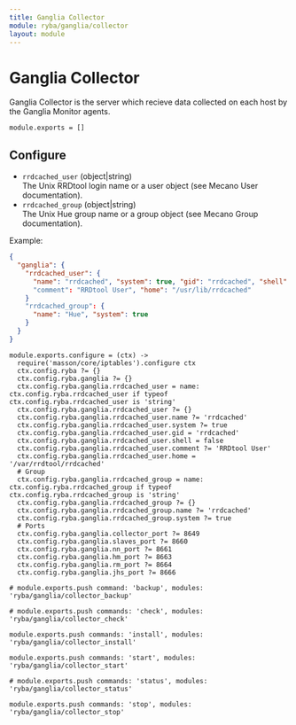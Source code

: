 ```yaml
---
title: Ganglia Collector
module: ryba/ganglia/collector
layout: module
---
```


# Ganglia Collector

Ganglia Collector is the server which recieve data collected on each 
host by the Ganglia Monitor agents.

    module.exports = []

## Configure

*   `rrdcached_user` (object|string)   
    The Unix RRDtool login name or a user object (see Mecano User documentation).   
*   `rrdcached_group` (object|string)   
    The Unix Hue group name or a group object (see Mecano Group documentation).   

Example:

```json
{
  "ganglia": {
    "rrdcached_user": {
      "name": "rrdcached", "system": true, "gid": "rrdcached", "shell": false
      "comment": "RRDtool User", "home": "/usr/lib/rrdcached"
    }
    "rrdcached_group": {
      "name": "Hue", "system": true
    }
  }
}
```

    module.exports.configure = (ctx) ->
      require('masson/core/iptables').configure ctx
      ctx.config.ryba ?= {}
      ctx.config.ryba.ganglia ?= {}
      ctx.config.ryba.ganglia.rrdcached_user = name: ctx.config.ryba.rrdcached_user if typeof ctx.config.ryba.rrdcached_user is 'string'
      ctx.config.ryba.ganglia.rrdcached_user ?= {}
      ctx.config.ryba.ganglia.rrdcached_user.name ?= 'rrdcached'
      ctx.config.ryba.ganglia.rrdcached_user.system ?= true
      ctx.config.ryba.ganglia.rrdcached_user.gid = 'rrdcached'
      ctx.config.ryba.ganglia.rrdcached_user.shell = false
      ctx.config.ryba.ganglia.rrdcached_user.comment ?= 'RRDtool User'
      ctx.config.ryba.ganglia.rrdcached_user.home = '/var/rrdtool/rrdcached'
      # Group
      ctx.config.ryba.ganglia.rrdcached_group = name: ctx.config.ryba.rrdcached_group if typeof ctx.config.ryba.rrdcached_group is 'string'
      ctx.config.ryba.ganglia.rrdcached_group ?= {}
      ctx.config.ryba.ganglia.rrdcached_group.name ?= 'rrdcached'
      ctx.config.ryba.ganglia.rrdcached_group.system ?= true
      # Ports
      ctx.config.ryba.ganglia.collector_port ?= 8649
      ctx.config.ryba.ganglia.slaves_port ?= 8660
      ctx.config.ryba.ganglia.nn_port ?= 8661
      ctx.config.ryba.ganglia.hm_port ?= 8663
      ctx.config.ryba.ganglia.rm_port ?= 8664
      ctx.config.ryba.ganglia.jhs_port ?= 8666

    # module.exports.push command: 'backup', modules: 'ryba/ganglia/collector_backup'

    # module.exports.push commands: 'check', modules: 'ryba/ganglia/collector_check'

    module.exports.push commands: 'install', modules: 'ryba/ganglia/collector_install'

    module.exports.push commands: 'start', modules: 'ryba/ganglia/collector_start'

    # module.exports.push commands: 'status', modules: 'ryba/ganglia/collector_status'

    module.exports.push commands: 'stop', modules: 'ryba/ganglia/collector_stop'




